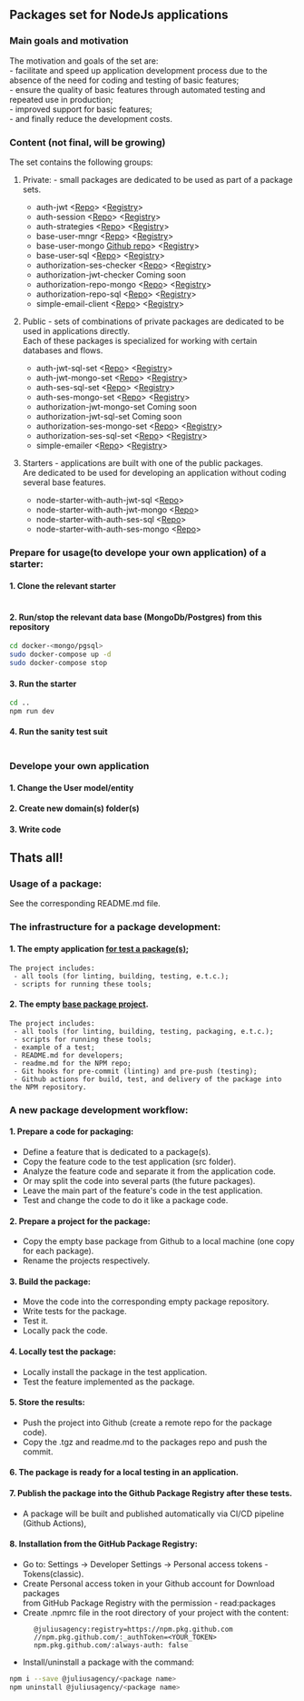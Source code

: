 ## Packages set for NodeJs applications

### Main goals and motivation
   The motivation and goals of the set are:  
      - facilitate and speed up application development process due to the absence of the need for coding and testing of basic features;  
      - ensure the quality of basic features through automated testing and repeated use in production;  
      - improved support for basic features;  
      - and finally reduce the development costs.    

### Content (not final, will be growing)
The set contains the following groups:  
   1. Private: - small packages are dedicated to be used as part of a package sets. 
      - auth-jwt <[Repo](https://github.com/JuliusAgency/auth-jwt)> <[Registry](https://github.com/orgs/JuliusAgency/packages/npm/package/auth-jwt)>
      - auth-session <[Repo](https://github.com/JuliusAgency/auth-session)> <[Registry](https://github.com/orgs/JuliusAgency/packages/npm/package/auth-session)>
      - auth-strategies <[Repo](https://github.com/JuliusAgency/auth-strategies)> <[Registry](https://github.com/JuliusAgency/auth-strategies/pkgs/npm/auth-strategies)>  
      - base-user-mngr <[Repo](https://github.com/JuliusAgency/base-user-mngr)> <[Registry](https://github.com/orgs/JuliusAgency/packages/npm/package/base-user-mngr)>  
      - base-user-mongo [Github repo](https://github.com/JuliusAgency/base-user-mongo)> <[Registry](https://github.com/orgs/JuliusAgency/packages/npm/package/base-user-mongo)>  
      - base-user-sql <[Repo](https://github.com/JuliusAgency/base-user-sql)> <[Registry](https://github.com/orgs/JuliusAgency/packages/npm/package/base-user-sql)>  
      - authorization-ses-checker <[Repo](https://github.com/JuliusAgency/authorization-ses-checker)> <[Registry](https://github.com/orgs/JuliusAgency/packages/npm/package/authorization-ses-checker)>   
      - authorization-jwt-checker Coming soon   
      - authorization-repo-mongo <[Repo](https://github.com/JuliusAgency/authorization-repo-mongo)> <[Registry](https://github.com/orgs/JuliusAgency/packages/npm/package/authorization-repo-mongo)>   
      - authorization-repo-sql <[Repo](https://github.com/JuliusAgency/authorization-repo-sql)> <[Registry](https://github.com/orgs/JuliusAgency/packages/npm/package/authorization-repo-sql)>   
      - simple-email-client <[Repo](https://github.com/JuliusAgency/simple-email-client)> <[Registry](https://github.com/orgs/JuliusAgency/packages/npm/package/simple-email-client)>   

   2. Public - sets of combinations of private packages are dedicated to be used in applications directly.  
      Each of these packages is specialized for working with certain databases and flows.
      - auth-jwt-sql-set <[Repo](https://github.com/JuliusAgency/auth-jwt-sql-set)> <[Registry](https://github.com/orgs/JuliusAgency/packages/npm/package/auth-jwt-sql-set)>  
      - auth-jwt-mongo-set <[Repo](https://github.com/JuliusAgency/auth-jwt-mongo-set)> <[Registry](https://github.com/orgs/JuliusAgency/packages/npm/package/auth-jwt-mongo-set)>  
      - auth-ses-sql-set <[Repo](https://github.com/JuliusAgency/auth-ses-sql-set)> <[Registry]()>  
      - auth-ses-mongo-set <[Repo](https://github.com/JuliusAgency/auth-ses-mongo-set)> <[Registry](https://github.com/orgs/JuliusAgency/packages/npm/package/auth-ses-mongo-set)>  
      - authorization-jwt-mongo-set Coming soon   
      - authorization-jwt-sql-set Coming soon   
      - authorization-ses-mongo-set <[Repo](https://github.com/JuliusAgency/authorization-ses-mongo-set)> <[Registry](https://github.com/orgs/JuliusAgency/packages/npm/package/authorization-ses-mongo-set)>   
      - authorization-ses-sql-set <[Repo](https://github.com/JuliusAgency/authorization-ses-sql-set)> <[Registry](https://github.com/orgs/JuliusAgency/packages/npm/package/authorization-ses-sql-set)>   
      - simple-emailer <[Repo](https://github.com/JuliusAgency/simple-emailer)> <[Registry](https://github.com/orgs/JuliusAgency/packages/npm/package/simple-emailer)>

   3. Starters - applications are built with one of the public packages.  
      Are dedicated to be used for developing an application without coding several base features.
      - node-starter-with-auth-jwt-sql <[Repo](https://github.com/JuliusAgency/node-starter-with-auth-jwt-sql)>  
      - node-starter-with-auth-jwt-mongo <[Repo](https://github.com/JuliusAgency/node-starter-with-auth-jwt-mongo)>  
      - node-starter-with-auth-ses-sql <[Repo](https://github.com/JuliusAgency/node-starter-with-auth-ses-sql)>
      - node-starter-with-auth-ses-mongo <[Repo](https://github.com/JuliusAgency/node-starter-with-auth-ses-mongo)>

 ### Prepare for usage(to develope your own application) of a starter:
#### 1. Clone the relevant starter
```bash

```
#### 2. Run/stop the relevant data base (MongoDb/Postgres) from this repository
```bash
cd docker-<mongo/pgsql>
sudo docker-compose up -d
sudo docker-compose stop
```
#### 3. Run the starter 
```bash
cd ..
npm run dev
```
#### 4. Run the sanity test suit
```bash
```
### Develope your own application
#### 1. Change the User model/entity 
#### 2. Create new domain(s) folder(s)
#### 3. Write code

## Thats all! 

 ### Usage of a package:
  See the corresponding README.md file.

### The infrastructure for a package development:
#### 1. The empty application [for test a package(s)](https://github.com/juliusagency/node-typescript-package-tester);
	The project includes:
	 - all tools (for linting, building, testing, e.t.c.);
	 - scripts for running these tools;
#### 2. The empty [base package project](https://github.com/juliusagency/npm-base-package).
	The project includes:
	 - all tools (for linting, building, testing, packaging, e.t.c.);
	 - scripts for running these tools;
	 - example of a test;
	 - README.md for developers;
	 - readme.md for the NPM repo;
	 - Git hooks for pre-commit (linting) and pre-push (testing);
	 - Github actions for build, test, and delivery of the package into the NPM repository.

### A new package development workflow:
#### 1. Prepare a code for packaging:
   - Define a feature that is dedicated to a package(s).
   - Copy the feature code to the test application (src folder).
   - Analyze the feature code and separate it from the application code.
   - Or may split the code into several parts (the future packages).
   - Leave the main part of the feature's code in the test application.
   - Test and change the code to do it like a package code.
#### 2. Prepare a project for the package:
   - Copy the empty base package from Github to a local machine (one copy for each package).
   - Rename the projects respectively.
#### 3. Build the package:
   - Move the code into the corresponding empty package repository.
   - Write tests for the package.
   - Test it.
   - Locally pack the code.
#### 4. Locally test the package:
   - Locally install the package in the test application.
   - Test the feature implemented as the package.
#### 5. Store the results:
   - Push the project into Github (create a remote repo for the package code).
   - Copy the .tgz and readme.md to the packages repo and push the commit.
#### 6. The package is ready for a local testing in an application.

#### 7. Publish the package into the Github Package Registry after these tests.  
   - A package will be built and published automatically via CI/CD pipeline (Github Actions),
#### 8. Installation from the GitHub Package Registry:  
   - Go to: Settings -> Developer Settings -> Personal access tokens - Tokens(classic). 
   - Create Personal access token in your Github account for Download packages  
      from GitHub Package Registry with the permission - read:packages
   - Create .npmrc file in the root directory of your project with the content:  
```
      @juliusagency:registry=https://npm.pkg.github.com  
      //npm.pkg.github.com/:_authToken=<YOUR_TOKEN>  
      npm.pkg.github.com/:always-auth: false  
```
   - Install/uninstall a package with the command:  
```bash
npm i --save @juliusagency/<package name>
npm uninstall @juliusagency/<package name>

```


